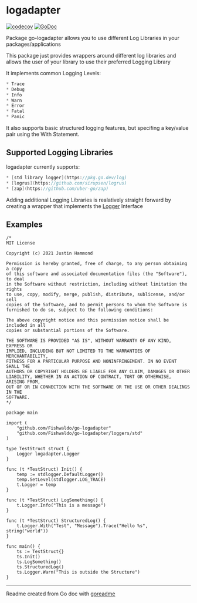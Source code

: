 # logadapter

[![codecov](https://codecov.io/gh/Fishwaldo/go-logadapter/branch/master/graph/badge.svg)](https://codecov.io/gh/Fishwaldo/go-logadapter)
[![GoDoc](https://img.shields.io/badge/pkg.go.dev-doc-blue)](http://pkg.go.dev/github.com/Fishwaldo/go-logadapter)

Package go-logadapter allows you to use different Log Libraries in your
packages/applications

This package just provides wrappers around different log libraries and
allows the user of your library to use their preferred Logging Library

It implements common Logging Levels:

```go
* Trace
* Debug
* Info
* Warn
* Error
* Fatal
* Panic
```

It also supports basic structured logging features, but specifing a key/value
pair using the With Statement.

## Supported Logging Libraries

logadapter currently supports:

```go
* [std library logger](https://pkg.go.dev/log)
* [logrus](https://github.com/sirupsen/logrus)
* [zap](https://github.com/uber-go/zap)
```

Adding additional Logging Libraries is realatively straight forward by creating
a wrapper that implements the [Logger](https://pkg.go.dev/github.com/Fishwaldo/go-logadapter#Logger) Interface

## Examples

```golang
/*
MIT License

Copyright (c) 2021 Justin Hammond

Permission is hereby granted, free of charge, to any person obtaining a copy
of this software and associated documentation files (the "Software"), to deal
in the Software without restriction, including without limitation the rights
to use, copy, modify, merge, publish, distribute, sublicense, and/or sell
copies of the Software, and to permit persons to whom the Software is
furnished to do so, subject to the following conditions:

The above copyright notice and this permission notice shall be included in all
copies or substantial portions of the Software.

THE SOFTWARE IS PROVIDED "AS IS", WITHOUT WARRANTY OF ANY KIND, EXPRESS OR
IMPLIED, INCLUDING BUT NOT LIMITED TO THE WARRANTIES OF MERCHANTABILITY,
FITNESS FOR A PARTICULAR PURPOSE AND NONINFRINGEMENT. IN NO EVENT SHALL THE
AUTHORS OR COPYRIGHT HOLDERS BE LIABLE FOR ANY CLAIM, DAMAGES OR OTHER
LIABILITY, WHETHER IN AN ACTION OF CONTRACT, TORT OR OTHERWISE, ARISING FROM,
OUT OF OR IN CONNECTION WITH THE SOFTWARE OR THE USE OR OTHER DEALINGS IN THE
SOFTWARE.
*/

package main

import (
	"github.com/Fishwaldo/go-logadapter"
	"github.com/Fishwaldo/go-logadapter/loggers/std"
)

type TestStruct struct {
	Logger logadapter.Logger
}

func (t *TestStruct) Init() {
	temp := stdlogger.DefaultLogger()
	temp.SetLevel(stdlogger.LOG_TRACE)
	t.Logger = temp
}

func (t *TestStruct) LogSomething() {
	t.Logger.Info("This is a message")
}

func (t *TestStruct) StructuredLog() {
	t.Logger.With("Test", "Message").Trace("Hello %s", string("world"))
}

func main() {
	ts := TestStruct{}
	ts.Init()
	ts.LogSomething()
	ts.StructuredLog()
	ts.Logger.Warn("This is outside the Structure")
}

```

---
Readme created from Go doc with [goreadme](https://github.com/posener/goreadme)
